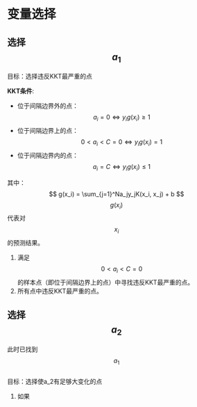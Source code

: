 # 变量选择

## 选择$$a_1$$

目标：选择违反KKT最严重的点  

**KKT条件**:  
- 位于间隔边界外的点：$$a_i=0 \Leftrightarrow y_ig(x_i) \ge 1$$  
- 位于间隔边界上的点：$$0 \lt a_i \lt C=0 \Leftrightarrow y_ig(x_i) = 1$$  
- 位于间隔边界内的点：$$a_i = C \Leftrightarrow y_ig(x_i) \le 1$$    

其中：  
$$
g(x_i) = \sum_{j=1}^Na_jy_jK(x_i, x_j) + b
$$
$$g(x_i)$$代表对$$x_i$$的预测结果。  

1. 满足$$0 \lt a_i \lt C=0$$的样本点（即位于间隔边界上的点）中寻找违反KKT最严重的点。  
2. 所有点中违反KKT最严重的点。  

## 选择$$a_2$$

此时已找到$$a_1$$  
目标：选择使a_2有足够大变化的点  

1. 如果